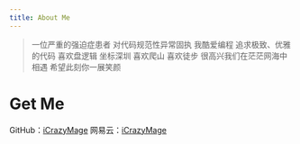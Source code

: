 ```yaml
---
title: About Me
---
```


> 一位严重的强迫症患者
对代码规范性异常固执
我酷爱编程
追求极致、优雅的代码
喜欢盘逻辑
坐标深圳
喜欢爬山
喜欢徒步
很高兴我们在茫茫网海中相遇
希望此刻你一展笑颜

# Get Me
GitHub：[iCrazyMage](https://github.com/HuangRongjun)
网易云：[iCrazyMage](http://music.163.com/#/user/home?id=658124)